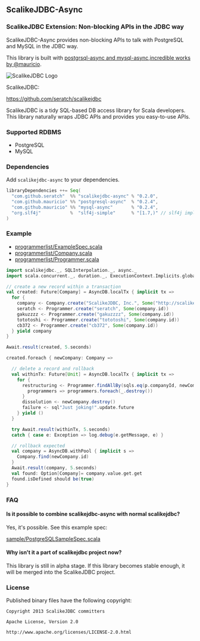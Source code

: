 ## ScalikeJDBC-Async

### ScalikeJDBC Extension: Non-blocking APIs in the JDBC way

ScalikeJDBC-Async provides non-blocking APIs to talk with PostgreSQL and MySQL in the JDBC way. 

This library is built with [postgrsql-async and mysql-async,incredible works by @mauricio](https://github.com/mauricio/postgresql-async).

![ScalikeJDBC Logo](http://scalikejdbc.org/img/logo.png)

ScalikeJDBC:

https://github.com/seratch/scalikejdbc

ScalikeJDBC is a tidy SQL-based DB access library for Scala developers. This library naturally wraps JDBC APIs and provides you easy-to-use APIs.


### Supported RDBMS

- PostgreSQL
- MySQL

### Dependencies

Add `scalikejdbc-async` to your dependencies.

```scala
libraryDependencies ++= Seq(
  "com.github.seratch"  %% "scalikejdbc-async" % "0.2.0",
  "com.github.mauricio" %% "postgresql-async"  % "0.2.4",
  "com.github.mauricio" %% "mysql-async"       % "0.2.4",
  "org.slf4j"           %  "slf4j-simple"      % "[1.7,)" // slf4j implementation
)
```

### Example

- [programmerlist/ExampleSpec.scala](https://github.com/seratch/scalikejdbc-async/blob/master/src/test/scala/programmerlist/ExampleSpec.scala)
- [programmerlist/Company.scala](https://github.com/seratch/scalikejdbc-async/blob/master/src/test/scala/programmerlist/Company.scala)
- [programmerlist/Programmer.scala](https://github.com/seratch/scalikejdbc-async/blob/master/src/test/scala/programmerlist/Programmer.scala)

```scala
import scalikejdbc._, SQLInterpolation._, async._
import scala.concurrent._, duration._, ExecutionContext.Implicits.global

// create a new record within a transaction
val created: Future[Company] = AsyncDB.localTx { implicit tx =>
  for {
    company <- Company.create("ScalikeJDBC, Inc.", Some("http://scalikejdbc.org/"))
    seratch <- Programmer.create("seratch", Some(company.id))
    gakuzzzz <- Programmer.create("gakuzzzz", Some(company.id))
    tototoshi <- Programmer.create("tototoshi", Some(company.id))
    cb372 <- Programmer.create("cb372", Some(company.id))
  } yield company
}

Await.result(created, 5.seconds)

created.foreach { newCompany: Company =>

  // delete a record and rollback
  val withinTx: Future[Unit] = AsyncDB.localTx { implicit tx =>
    for {
      restructuring <- Programmer.findAllBy(sqls.eq(p.companyId, newCompany.id)).map { 
        programmers => programmers.foreach(_.destroy()) 
      }
      dissolution <- newCompany.destroy()
      failure <- sql"Just joking!".update.future
    } yield ()
  }

  try Await.result(withinTx, 5.seconds)
  catch { case e: Exception => log.debug(e.getMessage, e) }

  // rollback expected
  val company = AsyncDB.withPool { implicit s =>
    Company.find(newCompany.id)
  }
  Await.result(company, 5.seconds)
  val found: Option[Company]= company.value.get.get
  found.isDefined should be(true)
}
```

### FAQ

#### Is it possible to combine scalikejdbc-async with normal scalikejdbc?

Yes, it's possible. See this example spec:

[sample/PostgreSQLSampleSpec.scala](https://github.com/seratch/scalikejdbc-async/blob/master/src/test/scala/sample/PostgreSQLSampleSpec.scala)

#### Why isn't it a part of scalikejdbc project now?

This library is still in alpha stage. If this library becomes stable enough, it will be merged into the ScalikeJDBC project.


### License

Published binary files have the following copyright:

```
Copyright 2013 ScalikeJDBC committers

Apache License, Version 2.0

http://www.apache.org/licenses/LICENSE-2.0.html
```

